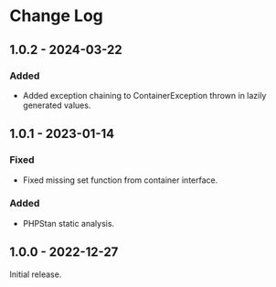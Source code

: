 # Change Log

## 1.0.2 - 2024-03-22

### Added

- Added exception chaining to ContainerException thrown in lazily generated values.

## 1.0.1 - 2023-01-14

### Fixed

- Fixed missing set function from container interface.

### Added

- PHPStan static analysis.

## 1.0.0 - 2022-12-27

Initial release.
